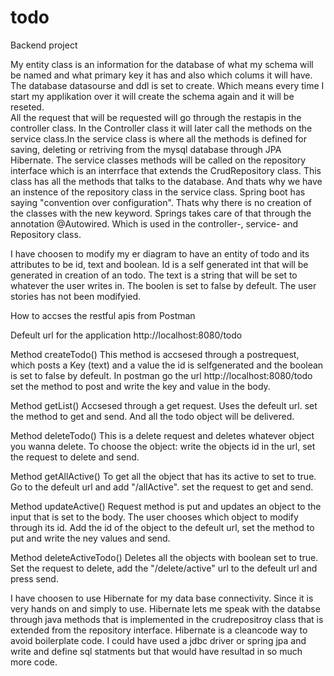 # todo
Backend project



My entity class is an information for the database of what my schema will be named and what primary key it has and also which colums it will have. The database datasourse and ddl is set to create. Which means every time I start my applikation over it will create the schema again and it will be reseted.  
All the request that will be requested will go through the restapis in the controller class. In the Controller class it will later call the methods on the service class.In the service class is where all the methods is defined for saving, deleting or retriving from the mysql database through JPA Hibernate.  The service classes methods will be called on the repository interface which is an interrface that extends the CrudRepository class. This class has all the methods that talks to the database. And thats why we have an instence of the repository class in the service class. 
Spring boot has saying "convention over configuration". Thats why there is no creation of the classes with the new keyword. Springs takes care of that through the annotation @Autowired. Which is used in the controller-, service- and Repository class.

I have choosen to modify my er diagram to have an entity of todo and its attributes to be id, text and boolean. 
Id is a self generated int that will be generated in creation of an todo. The text is a string that will be set to whatever the user writes in. The boolen is set to false by defeult. 
The user stories has not been modifyied. 


How to accses the restful apis from Postman

Defeult url for the application http://localhost:8080/todo

Method createTodo()
This method is accsesed through a postrequest, which posts a Key (text) and a value the id is selfgenerated and the boolean is set to false by defeult. In postman go the url http://localhost:8080/todo set the method to post and write the key and value in the body. 

Method getList()
Accsesed through a get request. Uses the defeult url. set the method to get and send. And all the todo object will be delivered. 

Method deleteTodo()
This is a delete request and deletes whatever object you wanna delete. To choose the object: write the objects id in the url, set the request to delete and send. 

Method getAllActive()
To get all the object that has its active to set to true. Go to the defeult url and add "/allActive". set the request to get and send.

Method updateActive()
Request method is put and updates an object to the input that is set to the body. The user chooses which object to modify through its id. Add the id of the object to the defeult url, set the method to put and write the ney values and send. 

Method deleteActiveTodo()
Deletes all the objects with boolean set to true. 
Set the request to delete, add the "/delete/active" url to the defeult url and press send. 


I have choosen to use Hibernate for my data base connectivity. Since it is very hands on and simply to use. Hibernate lets me speak with the databse through java methods that is implemented in the crudrepositroy class that is extended from the repository interface. Hibernate is a cleancode way to avoid boilerplate code. I could have used a jdbc driver or spring jpa and write and define sql statments but that would have resultad in so much more code. 



